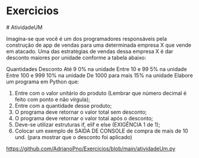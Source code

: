 # Exercicios
<div>
# AtividadeUM

Imagina-se que você é um dos programadores responsáveis pela construção de app de vendas para uma determinada empresa X que vende em atacado.
Uma das estratégias de vendas dessa empresa X é dar desconto maiores por unidade conforme a tabela abaixo:

Quantidades	Desconto
Até 9	0% na unidade
Entre 10 e 99	5% na unidade
Entre 100 e 999	10% na unidade
De 1000 para mais	15% na unidade
Elabore um programa em Python que:
1.	Entre com o valor unitário do produto (Lembrar que número decimal é feito com ponto e não vírgula);
2.	Entre com a quantidade desse produto;
3.	O programa deve retornar o valor total sem desconto;
4.	O programa deve retornar o valor total após o desconto;
5.	Deve-se utilizar estruturas if, elif e else (EXIGÊNCIA 1 de 1);
6.	Colocar um exemplo de SAIDA DE CONSOLE de compra de mais de 10 und. (para mostrar que o desconto foi aplicado)

https://github.com/AdrianoPno/Exercicios/blob/main/atividadeUm.py
</div>
